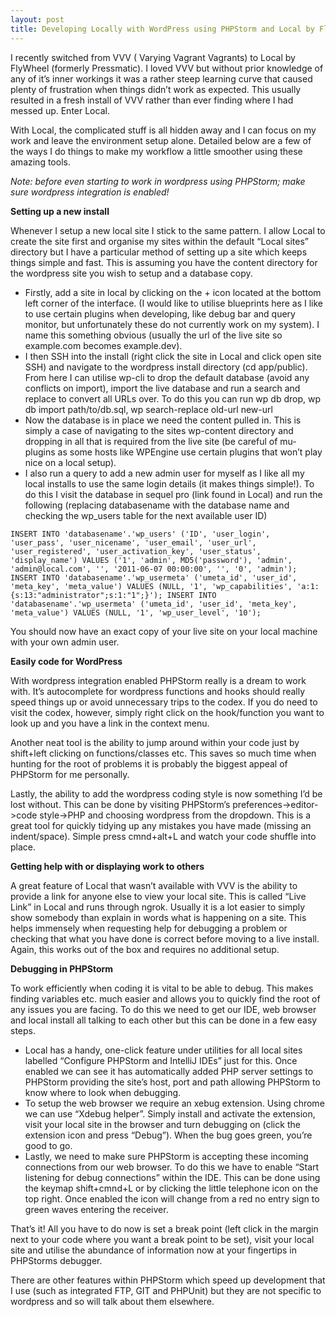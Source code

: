```yaml
---
layout: post
title: Developing Locally with WordPress using PHPStorm and Local by FlyWheel
---
```


I recently switched from VVV ( Varying Vagrant Vagrants) to Local by FlyWheel (formerly Pressmatic).  I loved VVV but without prior knowledge of any of it’s inner workings it was a rather steep learning curve that caused plenty of frustration when things didn’t work as expected. This usually resulted in a fresh install of VVV rather than ever finding where I had messed up. Enter Local.

With Local, the complicated stuff is all hidden away and I can focus on my work and leave the environment setup alone. Detailed below are a few of the ways I do things to make my workflow a little smoother using these amazing tools.

_Note: before even starting to work in wordpress using PHPStorm; make sure wordpress integration is enabled!_

**Setting up a new install**

Whenever I setup a new local site I stick to the same pattern. I allow Local to create the site first and organise my sites within the default “Local sites” directory but I have a particular method of setting up a site which keeps things simple and fast.  This is assuming you have the content directory for the wordpress site you wish to setup and a database copy.

- Firstly, add a site in local by clicking on the + icon located at the bottom left corner of the interface. (I would like to utilise blueprints here as I like to use certain plugins when developing, like debug bar and query monitor, but unfortunately these do not currently work on my system).  I name this something obvious (usually the url of the live site so example.com becomes example.dev).
- I then SSH into the install (right click the site in Local and click open site SSH) and navigate to the wordpress install directory (cd app/public). From here I can utilise wp-cli to drop the default database (avoid any conflicts on import), import the live database and run a search and replace to convert all URLs over. To do this you can run  wp db drop, wp db import path/to/db.sql, wp search-replace old-url new-url
- Now the database is in place we need the content pulled in. This is simply a case of navigating to the sites wp-content directory and dropping in all that is required from the live site (be careful of mu-plugins as some hosts like WPEngine use certain plugins that won’t play nice on a local setup).
- I also run a query to add a new admin user for myself as I like all my local installs to use the same login details (it makes things simple!). To do this I visit the database in sequel pro (link found in Local) and run the following (replacing databasename with the database name and checking the wp_users table for the next available user ID)

``INSERT INTO 'databasename'.'wp_users' ('ID', 'user_login', 'user_pass', 'user_nicename', 'user_email', 'user_url', 'user_registered', 'user_activation_key', 'user_status', 'display_name') VALUES ('1', 'admin', MD5('password'), 'admin', 'admin@local.com', '', '2011-06-07 00:00:00', '', '0', 'admin');
INSERT INTO 'databasename'.'wp_usermeta' ('umeta_id', 'user_id', 'meta_key', 'meta_value') VALUES (NULL, '1', 'wp_capabilities', 'a:1:{s:13:"administrator";s:1:"1";}');
INSERT INTO 'databasename'.'wp_usermeta' ('umeta_id', 'user_id', 'meta_key', 'meta_value') VALUES (NULL, '1', 'wp_user_level', '10');``

You should now have an exact copy of your live site on your local machine with your own admin user.

**Easily code for WordPress**

With wordpress integration enabled PHPStorm really is a dream to work with. It’s autocomplete for wordpress functions and hooks should really speed things up or avoid unnecessary trips to the codex. If you do need to visit the codex, however, simply right click on the hook/function you want to look up and you have a link in the context menu.

Another neat tool is the ability to jump around within your code just by shift+left clicking on functions/classes etc. This saves so much time when hunting for the root of problems it is probably the biggest appeal of PHPStorm for me personally.

Lastly, the ability to add the wordpress coding style is now something I’d be lost without. This can be done by visiting PHPStorm’s preferences->editor->code style->PHP and choosing wordpress from the dropdown.  This is a great tool for quickly tidying up any mistakes you have made (missing an indent/space). Simple press cmnd+alt+L and watch your code shuffle into place.

**Getting help with or displaying work to others**

A great feature of Local that wasn’t available with VVV is the ability to provide a link for anyone else to view your local site. This is called “Live Link” in Local and runs through ngrok. Usually it is a lot easier to simply show somebody than explain in words what is happening on a site. This helps immensely when requesting help for debugging a problem or checking that what you have done is correct before moving to a live install. Again, this works out of the box and requires no additional setup.

**Debugging in PHPStorm**

To work efficiently when coding it is vital to be able to debug.  This makes finding variables etc. much easier and allows you to quickly find the root of any issues you are facing.  To do this we need to get our IDE, web browser and local install all talking to each other but this can be done in a few easy steps.

- Local has a handy, one-click feature under utilities for all local sites labelled “Configure PHPStorm and IntelliJ IDEs” just for this.  Once enabled we can see it has automatically added PHP server settings to PHPStorm providing the site’s host, port and path allowing PHPStorm to know where to look when debugging.
- To setup the web browser we require an xebug extension. Using chrome we can use “Xdebug helper”. Simply install and activate the extension, visit your local site in the browser and turn debugging on (click the extension icon and press “Debug”). When the bug goes green, you’re good to go.
- Lastly, we need to make sure PHPStorm is accepting these incoming connections from our web browser. To do this we have to enable “Start listening for debug connections” within the IDE. This can be done using the keymap shift+cmnd+L or by clicking the little telephone icon on the top right. Once enabled the icon will change from a red no entry sign to green waves entering the receiver.

That’s it! All you have to do now is set a break point (left click in the margin next to your code where you want a break point to be set), visit your local site and utilise the abundance of information now at your fingertips in PHPStorms debugger.

There are other features within PHPStorm which speed up development that I use (such as integrated FTP, GIT and PHPUnit) but they are not specific to wordpress and so will talk about them elsewhere.